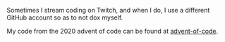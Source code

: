 Sometimes I stream coding on Twitch, and when I do, I use a different GitHub account so as to not dox myself.

My code from the 2020 advent of code can be found at [advent-of-code](https://github.com/AyMeeko/advent-of-code).
